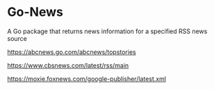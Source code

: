 # Go-News
A Go package that returns news information for a specified RSS news source

https://abcnews.go.com/abcnews/topstories

https://www.cbsnews.com/latest/rss/main

https://moxie.foxnews.com/google-publisher/latest.xml


